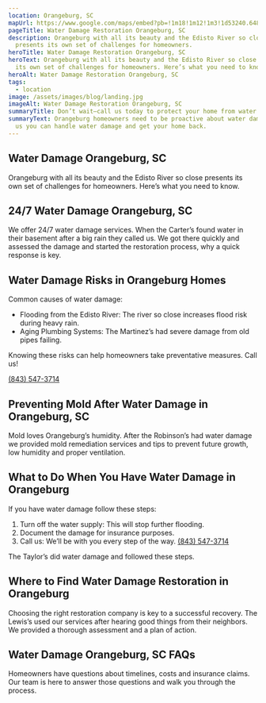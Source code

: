 ```yaml
---
location: Orangeburg, SC
mapUrl: https://www.google.com/maps/embed?pb=!1m18!1m12!1m3!1d53240.64820875939!2d-80.90668419198823!3d33.48731176212682!2m3!1f0!2f0!3f0!3m2!1i1024!2i768!4f13.1!3m3!1m2!1s0x88f8d5a4b4b7499b%3A0x65fa47a15624bc49!2sOrangeburg%2C%20SC%2C%20USA!5e0!3m2!1sen!2sph!4v1728740756393!5m2!1sen!2sph
pageTitle: Water Damage Restoration Orangeburg, SC
description: Orangeburg with all its beauty and the Edisto River so close
  presents its own set of challenges for homeowners.
heroTitle: Water Damage Restoration Orangeburg, SC
heroText: Orangeburg with all its beauty and the Edisto River so close presents
  its own set of challenges for homeowners. Here’s what you need to know.
heroAlt: Water Damage Restoration Orangeburg, SC
tags:
  - location
image: /assets/images/blog/landing.jpg
imageAlt: Water Damage Restoration Orangeburg, SC
summaryTitle: Don’t wait—call us today to protect your home from water damage.
summaryText: Orangeburg homeowners need to be proactive about water damage. With
  us you can handle water damage and get your home back.
---
```

## Water Damage Orangeburg, SC

Orangeburg with all its beauty and the Edisto River so close presents its own set of challenges for homeowners. Here’s what you need to know.

## 24/7 Water Damage Orangeburg, SC

We offer 24/7 water damage services. When the Carter’s found water in their basement after a big rain they called us. We got there quickly and assessed the damage and started the restoration process, why a quick response is key.

## Water Damage Risks in Orangeburg Homes

Common causes of water damage:

* Flooding from the Edisto River: The river so close increases flood risk during heavy rain.
* Aging Plumbing Systems: The Martinez’s had severe damage from old pipes failing.

Knowing these risks can help homeowners take preventative measures. Call us! 

[(843) 547-3714](tel:8435473714)

## Preventing Mold After Water Damage in Orangeburg, SC

Mold loves Orangeburg’s humidity. After the Robinson’s had water damage we provided mold remediation services and tips to prevent future growth, low humidity and proper ventilation.

## What to Do When You Have Water Damage in Orangeburg

If you have water damage follow these steps:

1. Turn off the water supply: This will stop further flooding.
2. Document the damage for insurance purposes.
3. Call us: We’ll be with you every step of the way. [(843) 547-3714](tel:8435473714)

The Taylor’s did water damage and followed these steps.

## Where to Find Water Damage Restoration in Orangeburg

Choosing the right restoration company is key to a successful recovery. The Lewis’s used our services after hearing good things from their neighbors. We provided a thorough assessment and a plan of action.

## Water Damage Orangeburg, SC FAQs

Homeowners have questions about timelines, costs and insurance claims. Our team is here to answer those questions and walk you through the process.
